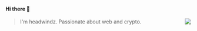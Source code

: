 #### Hi there 👋

<a href="https://github-readme-stats.vercel.app/api?username=headwindz&show_icons=true&theme=algolia&hide_title=true">
  <img align="right" src="https://github-readme-stats.vercel.app/api?username=headwindz&show_icons=true&theme=algolia&hide_title=true" />
</a>

> I'm headwindz. Passionate about web and crypto.
